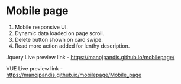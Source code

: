 # Mobile page

1. Mobile responsive UI.
2. Dynamic data loaded on page scroll.
3. Delete button shown on card swipe.
4. Read more action added for lenthy description.

Jquery Live preview link - https://manojpandis.github.io/mobilepage/

VUE Live preview link - https://manojpandis.github.io/mobilepage/Mobile_page
